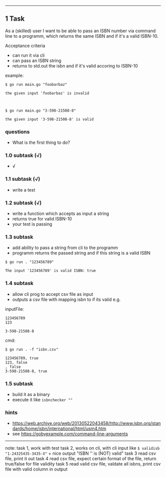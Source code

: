 
___

## 1 Task
As a (skilled) user I want to be able to pass an ISBN number via command line to a programm,
which returns the same ISBN and if it's a valid ISBN-10.

Acceptance criteria
- can run it via cli
- can pass an ISBN string
- returns to std.out the isbn and if it's valid accoring to ISBN-10

example:
```
$ go run main.go "foobarbaz"

the given input 'foobarbaz' is invalid



$ go run main.go "3-598-21508-8"

the given input '3-598-21508-8' is valid
```

### questions
- What is the first thing to do?

### 1.0 subtask  (√)
- √

### 1.1 subtask  (√)
- write a test

### 1.2 subtask  (√)
- write a function which accepts as input a string
- returns true for valid ISBN-10
- your test is passing

### 1.3 subtask
- add ability to pass a string from cli to the programm
- programm returns the passed string and if this string is a valid ISBN
```
$ go run . "123456789"

The input '123456789' is valid ISBN: true
```

### 1.4 subtask
- allow cli prog to accept csv file as input
- outputs a csv file with mapping isbn to if its valid
e.g.

inputFile:
```
123456789
123

3-598-21508-8
```

cmd:
```
$ go run . -f "isbn.csv"

123456789, true
123, false
, false
3-598-21508-8, true
```

### 1.5 subtask
- build it as a binary
- execute it like `isbnchecker ""`








### hints
- https://web.archive.org/web/20130522043458/http://www.isbn.org/standards/home/isbn/international/html/usm4.htm
- see https://gobyexample.com/command-line-arguments

___



















note:
task 1, work with test
task 2, works on cli, with cli input like `$ validisb "1-24325435-3435-X"`
		+ nice output "ISBN '' is (NOT) valid"
task 3 read csv file, print it out
task 4 read csv file, expect certain format of the file, return true/false
		for file validity
task 5 read valid csv file, valdate all isbns, print csv file
		with valid column in output